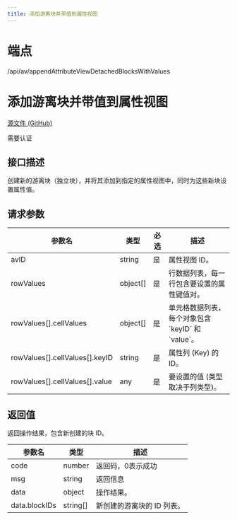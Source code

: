 ```yaml
---
title: 添加游离块并带值到属性视图
---
```

# 端点

/api/av/appendAttributeViewDetachedBlocksWithValues

# 添加游离块并带值到属性视图

[源文件 (GitHub)](https://github.com/siyuan-note/siyuan/blob/master/kernel/api/av.go "查看源文件")

需要认证

## 接口描述

创建新的游离块（独立块），并将其添加到指定的属性视图中，同时为这些新块设置属性值。

## 请求参数

| 参数名 | 类型 | 必选 | 描述 |
| --- | --- | --- | --- |
| avID | string | 是 | 属性视图 ID。 |
| rowValues | object\[\] | 是 | 行数据列表，每一行包含要设置的属性键值对。 |
| rowValues\[\].cellValues | object\[\] | 是 | 单元格数据列表，每个对象包含 \`keyID\` 和 \`value\`。 |
| rowValues\[\].cellValues\[\].keyID | string | 是 | 属性列 (Key) 的 ID。 |
| rowValues\[\].cellValues\[\].value | any | 是 | 要设置的值 (类型取决于列类型)。 |

## 返回值

返回操作结果，包含新创建的块 ID。

| 参数名 | 类型 | 描述 |
| --- | --- | --- |
| code | number | 返回码，0表示成功 |
| msg | string | 返回信息 |
| data | object | 操作结果。 |
| data.blockIDs | string\[\] | 新创建的游离块的 ID 列表。 |

